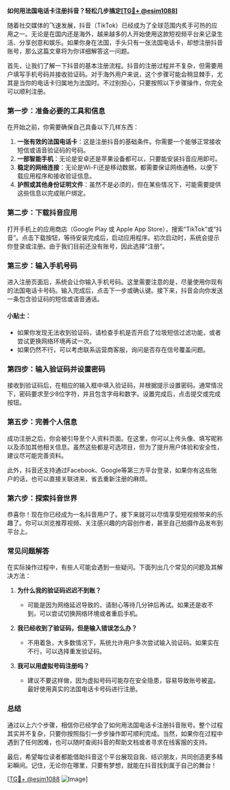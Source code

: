 **如何用法国电话卡注册抖音？轻松几步搞定[[TG💪+ @esim1088](https://t.me/s/esim1088)]**

随着社交媒体的飞速发展，抖音（TikTok）已经成为了全球范围内炙手可热的应用之一。无论是在国内还是海外，越来越多的人开始使用这款短视频平台来记录生活、分享创意和娱乐。如果你身在法国，手头只有一张法国电话卡，却想注册抖音账号，那么这篇文章将为你详细解答这一问题。

首先，让我们了解一下抖音的基本注册流程。抖音的注册过程并不复杂，但需要用户填写手机号码并接收验证码。对于海外用户来说，这个步骤可能会稍显棘手，尤其是当你的电话卡归属地为法国时。不过别担心，只要按照以下步骤操作，你完全可以顺利注册。

### **第一步：准备必要的工具和信息**
在开始之前，你需要确保自己具备以下几样东西：
1. **一张有效的法国电话卡**：这是注册抖音的基础条件。你需要一个能够正常接收短信或语音验证码的号码。
2. **一部智能手机**：无论是安卓还是苹果设备都可以，只要能安装抖音应用即可。
3. **稳定的网络连接**：无论是Wi-Fi还是移动数据，都需要保证网络通畅，以便下载应用程序和接收验证信息。
4. **护照或其他身份证明文件**：虽然不是必须的，但在某些情况下，可能需要提供这些信息以完成账户绑定。

### **第二步：下载抖音应用**
打开手机上的应用商店（Google Play 或 Apple App Store），搜索“TikTok”或“抖音”。点击下载按钮，等待安装完成后，启动应用程序。初次启动时，系统会提示你登录或注册。由于我们目前还没有账号，因此选择“注册”。

### **第三步：输入手机号码**
进入注册页面后，系统会让你输入手机号码。这里需要注意的是，尽量使用你现有的法国电话卡号码。输入完成后，点击下一步或确认键。接下来，抖音会向你发送一条包含验证码的短信或语音通话。

#### **小贴士：**
- 如果你发现无法收到验证码，请检查手机是否开启了垃圾短信过滤功能，或者尝试更换网络环境再试一次。
- 如果仍然不行，可以考虑联系运营商客服，询问是否存在信号覆盖问题。

### **第四步：输入验证码并设置密码**
接收到验证码后，在相应的输入框中填入验证码，并根据提示设置密码。通常情况下，密码要求至少8位字符，并且包含字母和数字。设置完成后，点击提交或完成按钮。

### **第五步：完善个人信息**
成功注册之后，你会被引导至个人资料页面。在这里，你可以上传头像、填写昵称以及添加其他相关信息。虽然这些都是可选项目，但为了提升用户体验和安全性，建议尽可能完善资料。

此外，抖音还支持通过Facebook、Google等第三方平台登录，如果你有这些账户的话，也可以直接关联进来，省去重新注册的麻烦。

### **第六步：探索抖音世界**
恭喜你！现在你已经成为一名抖音用户了。接下来就可以尽情享受短视频带来的乐趣了。你可以浏览推荐视频、关注感兴趣的内容创作者，甚至自己拍摄作品发布到平台上。

### **常见问题解答**
在实际操作过程中，有些人可能会遇到一些疑问。下面列出几个常见的问题及其解决方法：

1. **为什么我的验证码迟迟不到账？**
   - 可能是因为网络延迟导致的，请耐心等待几分钟后再试。如果还是收不到，可以尝试切换网络环境或者重启手机。

2. **我已经收到了验证码，但是输入错误怎么办？**
   - 不用着急，大多数情况下，系统允许用户多次尝试输入验证码。如果实在不行，可以选择重发验证码。

3. **我可以用虚拟号码注册吗？**
   - 建议不要这样做，因为虚拟号码可能存在安全隐患，容易导致账号被盗。最好使用真实的法国电话卡号码进行注册。

### **总结**
通过以上六个步骤，相信你已经学会了如何用法国电话卡注册抖音账号。整个过程其实并不复杂，只要你按照指引一步步操作即可顺利完成。当然，如果你在过程中遇到了任何困难，也可以随时查阅抖音的帮助文档或者寻求在线客服的支持。

最后，希望每位读者都能借助抖音这个平台展现自我、结识朋友，共同创造更多精彩瞬间。记住，无论你在哪里，只要有梦想，就能在抖音找到属于自己的舞台！

[[TG💪+ @esim1088](https://t.me/s/esim1088) ![Image](https://i.postimg.cc/4NQfJmqS/Snipaste-2025-05-13-00-14-12.png)]